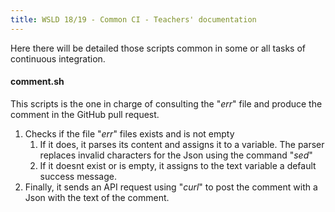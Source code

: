 ```yaml
---
title: WSLD 18/19 - Common CI - Teachers' documentation
---
```


Here there will be detailed those scripts common in some or all tasks of continuous integration.

#### comment.sh
This scripts is the one in charge of consulting the "*err*" file and produce the comment in the GitHub pull request.
1. Checks if the file "*err*" files exists and is not empty
    1. If it does, it parses its content and assigns it to a variable. The parser replaces invalid characters for the Json using the command "*sed*"
    2. If it doesnt exist or is empty, it assigns to the text variable a default success message.
2. Finally, it sends an API request using "*curl*" to post the comment with a Json with the text of the comment.
